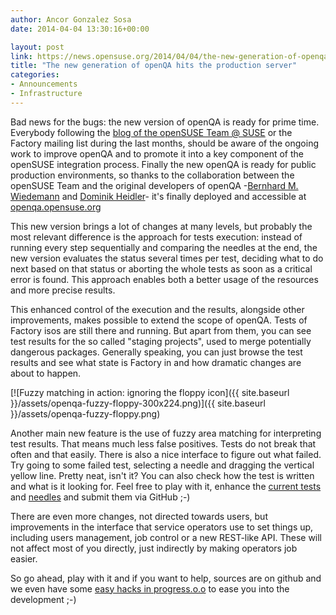 ```yaml
---
author: Ancor Gonzalez Sosa
date: 2014-04-04 13:30:16+00:00

layout: post
link: https://news.opensuse.org/2014/04/04/the-new-generation-of-openqa-hits-the-production-server/
title: "The new generation of openQA hits the production server"
categories:
- Announcements
- Infrastructure
---
```



Bad news for the bugs: the new version of openQA is ready for prime time. Everybody following the [blog of the openSUSE Team @ SUSE](http://lizards.opensuse.org/author/calumma/) or the Factory mailing list during the last months, should be aware of the ongoing work to improve openQA and to promote it into a key component of the openSUSE integration process. Finally the new openQA is ready for public production environments, so thanks to the collaboration between the openSUSE Team and the original developers of openQA -[Bernhard M. Wiedemann](http://lizards.opensuse.org/author/bmwiedemann/) and [Dominik Heidler](http://www.heidler.eu/)- it's finally deployed and accessible at [openqa.opensuse.org](https://openqa.opensuse.org/)





This new version brings a lot of changes at many levels, but probably the most relevant difference is the approach for tests execution: instead of running every step sequentially and comparing the needles at the end, the new version evaluates the status several times per test, deciding what to do next based on that status or aborting the whole tests as soon as a critical error is found. This approach enables both a better usage of the resources and more precise results.





This enhanced control of the execution and the results, alongside other improvements, makes possible to extend the scope of openQA. Tests of Factory isos are still there and running. But apart from them, you can see test results for the so called "staging projects", used to merge potentially dangerous packages. Generally speaking, you can just browse the test results and see what state is Factory in and how dramatic changes are about to happen.



[![Fuzzy matching in action: ignoring the floppy icon]({{ site.baseurl }}/assets/openqa-fuzzy-floppy-300x224.png)]({{ site.baseurl }}/assets/openqa-fuzzy-floppy.png)



Another main new feature is the use of fuzzy area matching for interpreting test results. That means much less false positives. Tests do not break that often and that easily. There is also a nice interface to figure out what failed. Try going to some failed test, selecting a needle and dragging the vertical yellow line. Pretty neat, isn't it? You can also check how the test is written and what is it looking for. Feel free to play with it, enhance the [current tests](https://github.com/os-autoinst/os-autoinst-distri-opensuse) and [needles](https://github.com/os-autoinst/os-autoinst-needles-opensuse) and submit them via GitHub ;-)





There are even more changes, not directed towards users, but improvements in the interface that service operators use to set things up, including users management, job control or a new REST-like API. These will not affect most of you directly, just indirectly by making operators job easier.





So go ahead, play with it and if you want to help, sources are on github and we even have some [easy hacks in progress.o.o](https://progress.opensuse.org/projects/openqav3/issues?utf8=â“&set_filter=1&f[]=status_id&op[status_id]=o&f[]=fixed_version_id&op[fixed_version_id]=%3D&v[fixed_version_id][]=73) to ease you into the development ;-)

		
